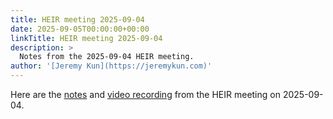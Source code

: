 ```yaml
---
title: HEIR meeting 2025-09-04
date: 2025-09-05T00:00:00+00:00
linkTitle: HEIR meeting 2025-09-04
description: >
  Notes from the 2025-09-04 HEIR meeting.
author: '[Jeremy Kun](https://jeremykun.com)'
---
```


Here are the
[notes](https://docs.google.com/document/d/1_Eoip7Gxr89V06SOI2rNH-a8SipGzQUsy5XC3mSmxyc/edit?usp=sharing)
and [video recording](https://youtu.be/HfCUuwt0E0A) from the HEIR meeting on
2025-09-04.
